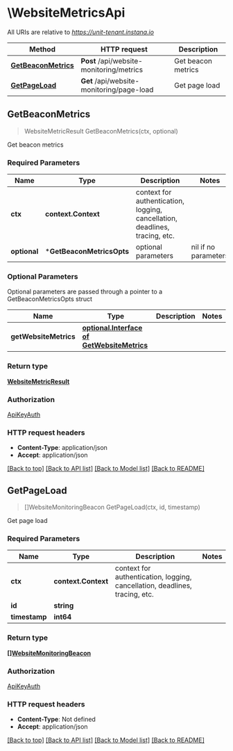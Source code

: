 # \WebsiteMetricsApi

All URIs are relative to *https://unit-tenant.instana.io*

Method | HTTP request | Description
------------- | ------------- | -------------
[**GetBeaconMetrics**](WebsiteMetricsApi.md#GetBeaconMetrics) | **Post** /api/website-monitoring/metrics | Get beacon metrics
[**GetPageLoad**](WebsiteMetricsApi.md#GetPageLoad) | **Get** /api/website-monitoring/page-load | Get page load



## GetBeaconMetrics

> WebsiteMetricResult GetBeaconMetrics(ctx, optional)

Get beacon metrics

### Required Parameters


Name | Type | Description  | Notes
------------- | ------------- | ------------- | -------------
**ctx** | **context.Context** | context for authentication, logging, cancellation, deadlines, tracing, etc.
 **optional** | ***GetBeaconMetricsOpts** | optional parameters | nil if no parameters

### Optional Parameters

Optional parameters are passed through a pointer to a GetBeaconMetricsOpts struct


Name | Type | Description  | Notes
------------- | ------------- | ------------- | -------------
 **getWebsiteMetrics** | [**optional.Interface of GetWebsiteMetrics**](GetWebsiteMetrics.md)|  | 

### Return type

[**WebsiteMetricResult**](WebsiteMetricResult.md)

### Authorization

[ApiKeyAuth](../README.md#ApiKeyAuth)

### HTTP request headers

- **Content-Type**: application/json
- **Accept**: application/json

[[Back to top]](#) [[Back to API list]](../README.md#documentation-for-api-endpoints)
[[Back to Model list]](../README.md#documentation-for-models)
[[Back to README]](../README.md)


## GetPageLoad

> []WebsiteMonitoringBeacon GetPageLoad(ctx, id, timestamp)

Get page load

### Required Parameters


Name | Type | Description  | Notes
------------- | ------------- | ------------- | -------------
**ctx** | **context.Context** | context for authentication, logging, cancellation, deadlines, tracing, etc.
**id** | **string**|  | 
**timestamp** | **int64**|  | 

### Return type

[**[]WebsiteMonitoringBeacon**](WebsiteMonitoringBeacon.md)

### Authorization

[ApiKeyAuth](../README.md#ApiKeyAuth)

### HTTP request headers

- **Content-Type**: Not defined
- **Accept**: application/json

[[Back to top]](#) [[Back to API list]](../README.md#documentation-for-api-endpoints)
[[Back to Model list]](../README.md#documentation-for-models)
[[Back to README]](../README.md)

